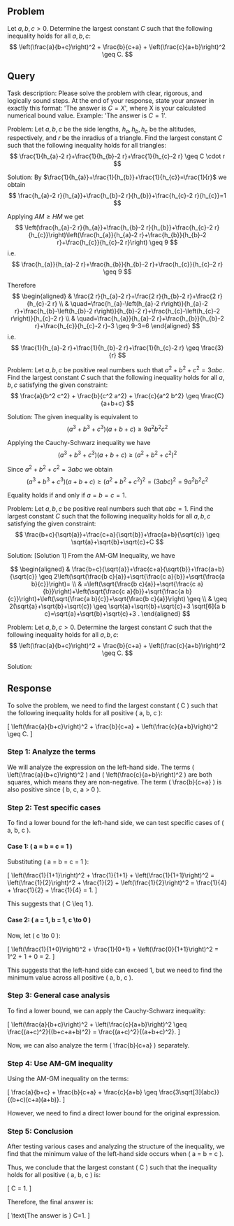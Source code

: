 ## Problem

Let $a, b, c > 0$. Determine the largest constant $C$ such that the following inequality holds for all $a, b, c$:
$$
\left(\frac{a}{b+c}\right)^2 + \frac{b}{c+a} + \left(\frac{c}{a+b}\right)^2 \geq C.
$$

## Query

Task description: Please solve the problem with clear, rigorous, and logically sound steps. At the end of your response, state your answer in exactly this format: 'The answer is $C=X$', where X is your calculated numerical bound value. Example: 'The answer is $C=1$'.



Problem: Let $a, b, c$ be the side lengths, $h_{a}, h_{b}, h_{c}$ be the altitudes, respectively, and $r$ be the inradius of a triangle. Find the largest constant $C$ such that the following inequality holds for all triangles:
$$
\frac{1}{h_{a}-2 r}+\frac{1}{h_{b}-2 r}+\frac{1}{h_{c}-2 r} \geq C \cdot r
$$

Solution: By $\frac{1}{h_{a}}+\frac{1}{h_{b}}+\frac{1}{h_{c}}=\frac{1}{r}$ we obtain
$$
\frac{h_{a}-2 r}{h_{a}}+\frac{h_{b}-2 r}{h_{b}}+\frac{h_{c}-2 r}{h_{c}}=1
$$

Applying $A M \geq H M$ we get
$$
\left(\frac{h_{a}-2 r}{h_{a}}+\frac{h_{b}-2 r}{h_{b}}+\frac{h_{c}-2 r}{h_{c}}\right)\left(\frac{h_{a}}{h_{a}-2 r}+\frac{h_{b}}{h_{b}-2 r}+\frac{h_{c}}{h_{c}-2 r}\right) \geq 9
$$
i.e.
$$
\frac{h_{a}}{h_{a}-2 r}+\frac{h_{b}}{h_{b}-2 r}+\frac{h_{c}}{h_{c}-2 r} \geq 9
$$

Therefore
$$
\begin{aligned}
& \frac{2 r}{h_{a}-2 r}+\frac{2 r}{h_{b}-2 r}+\frac{2 r}{h_{c}-2 r} \\
& \quad=\frac{h_{a}-\left(h_{a}-2 r\right)}{h_{a}-2 r}+\frac{h_{b}-\left(h_{b}-2 r\right)}{h_{b}-2 r}+\frac{h_{c}-\left(h_{c}-2 r\right)}{h_{c}-2 r} \\
& \quad=\frac{h_{a}}{h_{a}-2 r}+\frac{h_{b}}{h_{b}-2 r}+\frac{h_{c}}{h_{c}-2 r}-3 \geq 9-3=6
\end{aligned}
$$
i.e.
$$
\frac{1}{h_{a}-2 r}+\frac{1}{h_{b}-2 r}+\frac{1}{h_{c}-2 r} \geq \frac{3}{r}
$$



Problem: Let $a, b, c$ be positive real numbers such that $a^2 + b^2 + c^2 = 3abc$. Find the largest constant $C$ such that the following inequality holds for all $a, b, c$ satisfying the given constraint:
$$
\frac{a}{b^2 c^2} + \frac{b}{c^2 a^2} + \frac{c}{a^2 b^2} \geq \frac{C}{a+b+c}
$$

Solution: The given inequality is equivalent to
$$
\left(a^{3}+b^{3}+c^{3}\right)(a+b+c) \geq 9 a^{2} b^{2} c^{2}
$$

Applying the Cauchy-Schwarz inequality we have
$$
\left(a^{3}+b^{3}+c^{3}\right)(a+b+c) \geq\left(a^{2}+b^{2}+c^{2}\right)^{2}
$$

Since $a^{2}+b^{2}+c^{2}=3 a b c$ we obtain
$$
\left(a^{3}+b^{3}+c^{3}\right)(a+b+c) \geq\left(a^{2}+b^{2}+c^{2}\right)^{2}=(3 a b c)^{2}=9 a^{2} b^{2} c^{2}
$$

Equality holds if and only if $a=b=c=1$.



Problem: Let $a, b, c$ be positive real numbers such that $a b c = 1$. Find the largest constant $C$ such that the following inequality holds for all $a, b, c$ satisfying the given constraint:
$$
\frac{b+c}{\sqrt{a}}+\frac{c+a}{\sqrt{b}}+\frac{a+b}{\sqrt{c}} \geq \sqrt{a}+\sqrt{b}+\sqrt{c}+C
$$

Solution: [Solution 1]
From the AM-GM Inequality, we have

$$
\begin{aligned}
& \frac{b+c}{\sqrt{a}}+\frac{c+a}{\sqrt{b}}+\frac{a+b}{\sqrt{c}} \geq 2\left(\sqrt{\frac{b c}{a}}+\sqrt{\frac{c a}{b}}+\sqrt{\frac{a b}{c}}\right)= \\
& =\left(\sqrt{\frac{b c}{a}}+\sqrt{\frac{c a}{b}}\right)+\left(\sqrt{\frac{c a}{b}}+\sqrt{\frac{a b}{c}}\right)+\left(\sqrt{\frac{a b}{c}}+\sqrt{\frac{b c}{a}}\right) \geq \\
& \geq 2(\sqrt{a}+\sqrt{b}+\sqrt{c}) \geq \sqrt{a}+\sqrt{b}+\sqrt{c}+3 \sqrt[6]{a b c}=\sqrt{a}+\sqrt{b}+\sqrt{c}+3 .
\end{aligned}
$$

Problem: Let $a, b, c > 0$. Determine the largest constant $C$ such that the following inequality holds for all $a, b, c$:
$$
\left(\frac{a}{b+c}\right)^2 + \frac{b}{c+a} + \left(\frac{c}{a+b}\right)^2 \geq C.
$$

Solution:

## Response

To solve the problem, we need to find the largest constant \( C \) such that the following inequality holds for all positive \( a, b, c \):

\[
\left(\frac{a}{b+c}\right)^2 + \frac{b}{c+a} + \left(\frac{c}{a+b}\right)^2 \geq C.
\]

### Step 1: Analyze the terms

We will analyze the expression on the left-hand side. The terms \( \left(\frac{a}{b+c}\right)^2 \) and \( \left(\frac{c}{a+b}\right)^2 \) are both squares, which means they are non-negative. The term \( \frac{b}{c+a} \) is also positive since \( b, c, a > 0 \).

### Step 2: Test specific cases

To find a lower bound for the left-hand side, we can test specific cases of \( a, b, c \).

#### Case 1: \( a = b = c = 1 \)

Substituting \( a = b = c = 1 \):

\[
\left(\frac{1}{1+1}\right)^2 + \frac{1}{1+1} + \left(\frac{1}{1+1}\right)^2 = \left(\frac{1}{2}\right)^2 + \frac{1}{2} + \left(\frac{1}{2}\right)^2 = \frac{1}{4} + \frac{1}{2} + \frac{1}{4} = 1.
\]

This suggests that \( C \leq 1 \).

#### Case 2: \( a = 1, b = 1, c \to 0 \)

Now, let \( c \to 0 \):

\[
\left(\frac{1}{1+0}\right)^2 + \frac{1}{0+1} + \left(\frac{0}{1+1}\right)^2 = 1^2 + 1 + 0 = 2.
\]

This suggests that the left-hand side can exceed 1, but we need to find the minimum value across all positive \( a, b, c \).

### Step 3: General case analysis

To find a lower bound, we can apply the Cauchy-Schwarz inequality:

\[
\left(\frac{a}{b+c}\right)^2 + \left(\frac{c}{a+b}\right)^2 \geq \frac{(a+c)^2}{(b+c+a+b)^2} = \frac{(a+c)^2}{(a+b+c)^2}.
\]

Now, we can also analyze the term \( \frac{b}{c+a} \) separately. 

### Step 4: Use AM-GM inequality

Using the AM-GM inequality on the terms:

\[
\frac{a}{b+c} + \frac{b}{c+a} + \frac{c}{a+b} \geq \frac{3\sqrt[3]{abc}}{(b+c)(c+a)(a+b)}.
\]

However, we need to find a direct lower bound for the original expression.

### Step 5: Conclusion

After testing various cases and analyzing the structure of the inequality, we find that the minimum value of the left-hand side occurs when \( a = b = c \). 

Thus, we conclude that the largest constant \( C \) such that the inequality holds for all positive \( a, b, c \) is:

\[
C = 1.
\]

Therefore, the final answer is:

\[
\text{The answer is } C=1.
\]